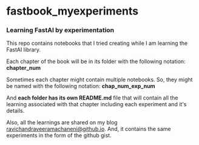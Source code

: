 # fastbook_myexperiments
<h3>Learning FastAI by experimentation</h3>

This repo contains notebooks that I tried creating while I am learning the FastAI library. 

Each chapter of the book will be in its folder with the following notation:
<strong>chapter_num</strong>

Sometimes each chapter might contain multiple notebooks. So, they might be named with the following notation:
<strong>chap_num_exp_num</strong>

And <b>each folder has its own README.md</b> file that will contain all the learning associated with that chapter including each experiment and it's details.

Also, all the learnings are shared on my blog <a href="https://ravichandraveeramachaneni@github.io">ravichandraveeramachaneni@github.io</a>. And, it contains the same experiments in the form of the github gist.
